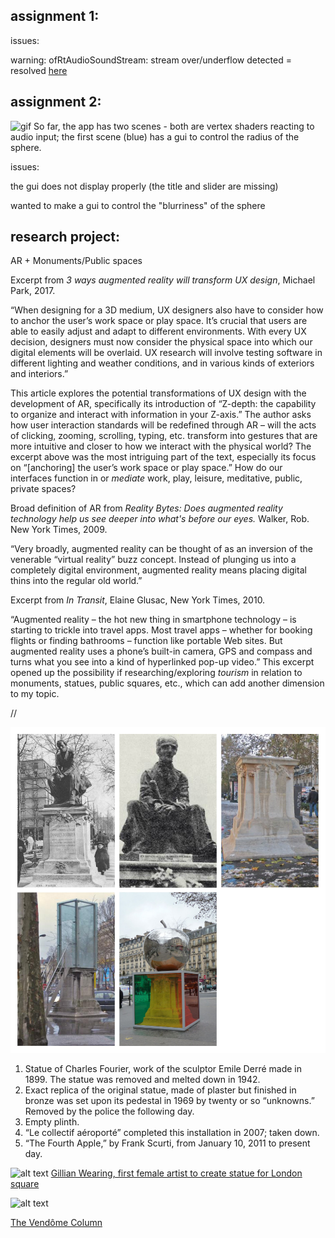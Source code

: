 ## assignment 1:
issues:

warning: ofRtAudioSoundStream: stream over/underflow detected = resolved [here](https://github.com/openframeworks/openFrameworks/issues/5120)

## assignment 2:
  ![gif](https://github.com/sonya-irsay/creativecode/blob/master/WEEK_04/w4_assignment_2.gif "assignment 2")
  So far, the app has two scenes - both are vertex shaders reacting to audio input; the first scene (blue) has a gui
to control the radius of the sphere.

issues:

the gui does not display properly (the title and slider are missing)

wanted to make a gui to control the "blurriness" of the sphere

## research project:
AR + Monuments/Public spaces
 
Excerpt from *3 ways augmented reality will transform UX design*, Michael Park, 2017.

“When designing for a 3D medium, UX designers also have to consider how to anchor the user’s work space or play space. It’s crucial that users are able to easily adjust and adapt to different environments. With every UX decision, designers must now consider the physical space into which our digital elements will be overlaid. UX research will involve testing software in different lighting and weather conditions, and in various kinds of exteriors and interiors.”

This article explores the potential transformations of UX design with the development of AR, specifically its introduction of “Z-depth: the capability to organize and interact with information in your Z-axis.” The author asks how user interaction standards will be redefined through AR – will the acts of clicking, zooming, scrolling, typing, etc. transform into gestures that are more intuitive and closer to how we interact with the physical world? The excerpt above was the most intriguing part of the text, especially its focus on “[anchoring] the user’s work space or play space.” How do our interfaces function in or *mediate* work, play, leisure, meditative, public, private spaces? 

Broad definition of AR from *Reality Bytes: Does augmented reality technology help us see deeper into what's before our eyes.* Walker, Rob. New York Times, 2009.

“Very broadly, augmented reality can be thought of as an inversion of the venerable “virtual reality” buzz concept. Instead of plunging us into a completely digital environment, augmented reality means placing digital thins into the regular old world.”

Excerpt from *In Transit*, Elaine Glusac, New York Times, 2010.

“Augmented reality – the hot new thing in smartphone technology – is starting to trickle into travel apps. Most travel apps – whether for booking flights or finding bathrooms – function like portable Web sites. But augmented reality uses a phone’s built-in camera, GPS and compass and turns what you see into a kind of hyperlinked pop-up video.”
This excerpt opened up the possibility if researching/exploring *tourism* in relation to monuments, statues, public squares, etc., which can add another dimension to my topic.

//

![alt text](https://github.com/sonya-irsay/creativecode/blob/master/WEEK_04/research_images/1.jpg)
1. Statue of Charles Fourier, work of the sculptor Emile Derré made in 1899. The statue was removed and melted down in 1942.
2. Exact replica of the original statue, made of plaster but finished in bronze was set upon its pedestal in 1969 by twenty or so “unknowns.” Removed by the police the following day.
3. Empty plinth.
4. “Le collectif aéroporté” completed this installation in 2007; taken down.
5. “The Fourth Apple,” by Frank Scurti, from January 10, 2011 to present day.

![alt text](https://www.standard.co.uk/s3fs-public/styles/hero_tablet/public/thumbnails/image/2017/06/29/09/suffragette-design.jpg)
[Gillian Wearing, first female artist to create statue for London square](https://www.theguardian.com/artanddesign/2017/sep/20/artist-gillian-wearing-unveils-design-parliament-square-statue-suffragist-leader-millicent-fawcett#img-1)

![alt text](http://www.historytoday.com/sites/default/files/vendome.jpg)

[The Vendôme Column](https://en.wikipedia.org/wiki/Place_Vend%C3%B4me#The_Vend.C3.B4me_Column)


